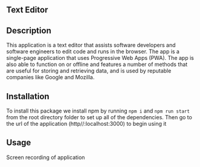 ## Text Editor

## Description

This application is a text editor that assists software developers and software engineers to edit code and runs in the browser. The app is a single-page application that uses Progressive Web Apps (PWA). The app is also able to function on or offline and features a number of methods that are useful for storing and retrieving data, and is used by reputable companies like Google and Mozilla.

## Installation

To install this package we install npm by running `npm i` and `npm run start` from the root directory folder to set up all of the dependencies.
Then go to the url of the application (http//:localhost:3000) to begin using it

## Usage

Screen recording of application

